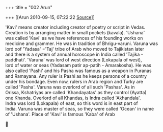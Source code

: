 +++
title = "002 Arun"

+++
[[Arun	2010-09-15, 07:22:22 [Source](https://groups.google.com/g/bvparishat/c/oyQCMMHrfPs)]]



'Kavi' means creator including creator of poetry or script in Vedas.  
Creation is by arranging matter in small pockets (kavala). 'Ushana'  
was called 'Kavi' as we have references of his founding works on  
medicine and grammer. He was in tradition of Bhrigu-varuni. Varuna was  
lord oof 'Yadasa' ='Taj' tribe of Arab who moved to Tajikistan later  
and there is a system of annual horoscope in India called 'Tajika -  
paddhati'. 'Varuna' was lord of west direction (Lokapala of west),  
lord of water or seas (Yadasam patir ap-patih - Amarakosha). He was  
also called 'Pashi' and his Pasha was famous as a weapon in Puranas  
and Ramayana. Any ruler is Pashi as he keeps persons of a country  
under his bondage. Even now, rulers in Arab region and Turky are  
called 'Pasha'. Varuna was overlord of all such 'Pashas'. As in  
Orissa, Kshatriyas are called 'Khandayatas' as they control (Ayatta)  
one Khanda. Overlord of all Khandas, is Indra called 'Akhandala'.  
Indra was lord (Lokapala) of east, so this word is in east part of  
India. Varuna was master of seas, so they were called 'Ocean' in name  
of 'Ushana'. Place of 'Kavi' is famous 'Kaba' of Arab  



